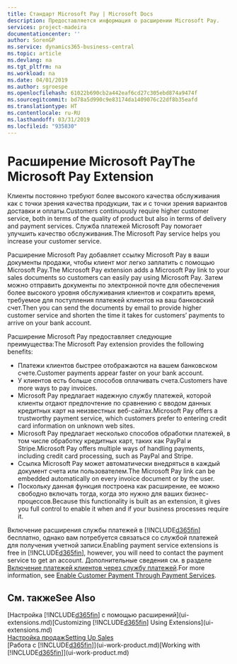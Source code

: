 ```yaml
---
title: Стандарт Microsoft Pay | Microsoft Docs
description: Предоставляется информация о расширении Microsoft Pay.
services: project-madeira
documentationcenter: ''
author: SorenGP
ms.service: dynamics365-business-central
ms.topic: article
ms.devlang: na
ms.tgt_pltfrm: na
ms.workload: na
ms.date: 04/01/2019
ms.author: sgroespe
ms.openlocfilehash: 61022b690cb2a442eaf6cd27c305ebd874a9474f
ms.sourcegitcommit: bd78a5d990c9e83174da1409076c22df8b35eafd
ms.translationtype: HT
ms.contentlocale: ru-RU
ms.lasthandoff: 03/31/2019
ms.locfileid: "935830"
---
```

# <a name="the-microsoft-pay-extension"></a><span data-ttu-id="479ba-103">Расширение Microsoft Pay</span><span class="sxs-lookup"><span data-stu-id="479ba-103">The Microsoft Pay Extension</span></span>
<span data-ttu-id="479ba-104">Клиенты постоянно требуют более высокого качества обслуживания как с точки зрения качества продукции, так и с точки зрения вариантов доставки и оплаты.</span><span class="sxs-lookup"><span data-stu-id="479ba-104">Customers continuously require higher customer service, both in terms of the quality of product but also in terms of delivery and payment services.</span></span> <span data-ttu-id="479ba-105">Служба платежей Microsoft Pay помогает улучшить качество обслуживания.</span><span class="sxs-lookup"><span data-stu-id="479ba-105">The Microsoft Pay service helps you increase your customer service.</span></span>

<span data-ttu-id="479ba-106">Расширение Microsoft Pay добавляет ссылку Microsoft Pay в ваши документы продажи, чтобы клиент мог легко заплатить с помощью Microsoft Pay.</span><span class="sxs-lookup"><span data-stu-id="479ba-106">The Microsoft Pay extension adds a Microsoft Pay link to your sales documents so customers can easily pay using Microsoft Pay.</span></span> <span data-ttu-id="479ba-107">Затем можно отправить документы по электронной почте для обеспечения более высокого уровня обслуживания клиентов и сократить время, требуемое для поступления платежей клиентов на ваш банковский счет.</span><span class="sxs-lookup"><span data-stu-id="479ba-107">Then you can send the documents by email to provide higher customer service and shorten the time it takes for customers’ payments to arrive on your bank account.</span></span>

<span data-ttu-id="479ba-108">Расширение Microsoft Pay предоставляет следующие преимущества:</span><span class="sxs-lookup"><span data-stu-id="479ba-108">The Microsoft Pay extension provides the following benefits:</span></span>
- <span data-ttu-id="479ba-109">Платежи клиентов быстрее отображаются на вашем банковском счете.</span><span class="sxs-lookup"><span data-stu-id="479ba-109">Customer payments appear faster on your bank account.</span></span>
- <span data-ttu-id="479ba-110">У клиентов есть больше способов оплачивать счета.</span><span class="sxs-lookup"><span data-stu-id="479ba-110">Customers have more ways to pay invoices.</span></span>
- <span data-ttu-id="479ba-111">Microsoft Pay предлагает надежную службу платежей, которой клиенты отдают предпочтение по сравнению с вводом данных кредитных карт на неизвестных веб-сайтах.</span><span class="sxs-lookup"><span data-stu-id="479ba-111">Microsoft Pay offers a trustworthy payment service, which customers prefer to entering credit card information on unknown web sites.</span></span>
- <span data-ttu-id="479ba-112">Microsoft Pay предлагает несколько способов обработки платежей, в том числе обработку кредитных карт, таких как PayPal и Stripe.</span><span class="sxs-lookup"><span data-stu-id="479ba-112">Microsoft Pay offers multiple ways of handling payments, including credit card processing, such as PayPal and Stripe.</span></span>
- <span data-ttu-id="479ba-113">Ссылка Microsoft Pay может автоматически внедряться в каждый документ счета или пользователем.</span><span class="sxs-lookup"><span data-stu-id="479ba-113">The Microsoft Pay link can be embedded automatically on every invoice document or by the user.</span></span>
- <span data-ttu-id="479ba-114">Поскольку данная функция построена как расширение, ее можно свободно включать тогда, когда это нужно для ваших бизнес-процессов.</span><span class="sxs-lookup"><span data-stu-id="479ba-114">Because this functionality is built as an extension, it gives you full control to enable it when and if your business processes require it.</span></span>

<span data-ttu-id="479ba-115">Включение расширения службы платежей в [!INCLUDE[d365fin](includes/d365fin_md.md)] бесплатно, однако вам потребуется связаться со службой платежей для получения учетной записи.</span><span class="sxs-lookup"><span data-stu-id="479ba-115">Enabling payment service extensions is free in [!INCLUDE[d365fin](includes/d365fin_md.md)], however, you will need to contact the payment service to get an account.</span></span> <span data-ttu-id="479ba-116">Дополнительные сведения см. в разделе [Включение платежей клиентов через службу платежей](sales-how-enable-payment-service-extensions.md).</span><span class="sxs-lookup"><span data-stu-id="479ba-116">For more information, see [Enable Customer Payment Through Payment Services](sales-how-enable-payment-service-extensions.md).</span></span>

## <a name="see-also"></a><span data-ttu-id="479ba-117">См. также</span><span class="sxs-lookup"><span data-stu-id="479ba-117">See Also</span></span>
<span data-ttu-id="479ba-118">[Настройка [!INCLUDE[d365fin](includes/d365fin_md.md)] с помощью расширений](ui-extensions.md)</span><span class="sxs-lookup"><span data-stu-id="479ba-118">[Customizing [!INCLUDE[d365fin](includes/d365fin_md.md)] Using Extensions](ui-extensions.md)</span></span>  
[<span data-ttu-id="479ba-119">Настройка продаж</span><span class="sxs-lookup"><span data-stu-id="479ba-119">Setting Up Sales</span></span>](sales-setup-sales.md)  
<span data-ttu-id="479ba-120">[Работа с [!INCLUDE[d365fin](includes/d365fin_md.md)]](ui-work-product.md)</span><span class="sxs-lookup"><span data-stu-id="479ba-120">[Working with [!INCLUDE[d365fin](includes/d365fin_md.md)]](ui-work-product.md)</span></span>
